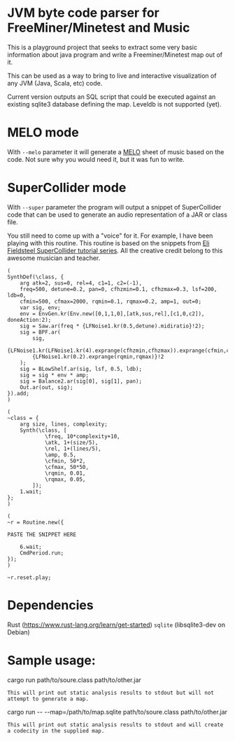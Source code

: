JVM byte code parser for FreeMiner/Minetest and Music
===
This is a playground project that seeks to extract some very basic information about java program and write a Freeminer/Minetest map out of it.

This can be used as a way to bring to live and interactive visualization of any JVM (Java, Scala, etc) code.

Current version outputs an SQL script that could be executed against an existing sqlite3 database defining the map. Leveldb is not supported (yet).

MELO mode
===

With `--melo` parameter it will generate a [MELO](https://github.com/mistodon/melo) sheet of music based on the code. Not sure why you would need it, but it was fun to write.

SuperCollider mode
===

With `--super` parameter the program will output a snippet of SuperCollider code that can be used to generate an audio representation
of a JAR or class file.

You still need to come up with a "voice" for it. For example, I have been playing with this routine.
This routine is based on the snippets from [Eli Fieldsteel SuperCollider tutorial series](https://www.youtube.com/@elifieldsteel/).
All the creative credit belong to this awesome musician and teacher.

```
(
SynthDef(\class, {
	arg atk=2, sus=0, rel=4, c1=1, c2=(-1),
	freq=500, detune=0.2, pan=0, cfhzmin=0.1, cfhzmax=0.3, lsf=200, ldb=0,
	cfmin=500, cfmax=2000, rqmin=0.1, rqmax=0.2, amp=1, out=0;
	var sig, env;
	env = EnvGen.kr(Env.new([0,1,1,0],[atk,sus,rel],[c1,0,c2]), doneAction:2);
	sig = Saw.ar(freq * {LFNoise1.kr(0.5,detune).midiratio}!2);
	sig = BPF.ar(
		sig,
		{LFNoise1.kr(LFNoise1.kr(4).exprange(cfhzmin,cfhzmax)).exprange(cfmin,cfmax)}!2,
		{LFNoise1.kr(0.2).exprange(rqmin,rqmax)}!2
	);
	sig = BLowShelf.ar(sig, lsf, 0.5, ldb);
	sig = sig * env * amp;
	sig = Balance2.ar(sig[0], sig[1], pan);
	Out.ar(out, sig);
}).add;
)

(
~class = {
	arg size, lines, complexity;
	Synth(\class, [
			\freq, 10*complexity+10,
		    \atk, 1+(size/5),
		    \rel, 1+(lines/5),
			\amp, 0.5,
			\cfmin, 50*2,
			\cfmax, 50*50,
			\rqmin, 0.01,
			\rqmax, 0.05,
		]);
	1.wait;
};
)

(
~r = Routine.new({

PASTE THE SNIPPET HERE
   
	6.wait;
	CmdPeriod.run;
});
)

~r.reset.play;
```

Dependencies
===

Rust (https://www.rust-lang.org/learn/get-started)
`sqlite` (libsqlite3-dev on Debian)

Sample usage:
===
  cargo run path/to/soure.class path/to/other.jar

    This will print out static analysis results to stdout but will not attempt to generate a map.

  cargo run -- --map=/path/to/map.sqlite path/to/soure.class path/to/other.jar

    This will print out static analysis results to stdout and will create a codecity in the supplied map.
